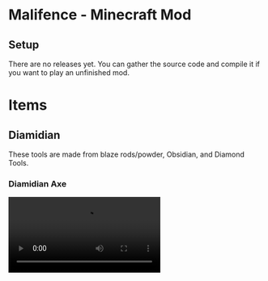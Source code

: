 # Malifence - Minecraft Mod

## Setup

There are no releases yet. You can gather the source code and compile it if you want to play an unfinished mod.

# Items

## Diamidian 

These tools are made from blaze rods/powder, Obsidian, and Diamond Tools.

### Diamidian Axe

![](https://send-me-femboys.s-ul.eu/IY6hVV5e.mp4)
